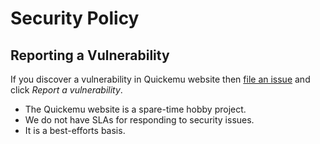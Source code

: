 # Security Policy

## Reporting a Vulnerability

If you discover a vulnerability in Quickemu website then [file an issue](https://github.com/quickemu-project/quickemu-project.github.io/issues/new) and click *Report a vulnerability*.

- The Quickemu website is a spare-time hobby project.
- We do not have SLAs for responding to security issues.
- It is a best-efforts basis.
